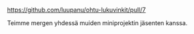 https://github.com/luupanu/ohtu-lukuvinkit/pull/7

Teimme mergen yhdessä muiden miniprojektin jäsenten kanssa.
